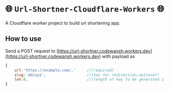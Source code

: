 # 🌐 `Url-Shortner-Cloudflare-Workers` 🌐

A Cloudflare worker project to build url shortening app.

## How to use

Send a POST request to [https://url-shortner.codewansh.workers.dev](https://url-shortner.codewansh.workers.dev)
with payload as

```javascript
{
    url:'https://example.com/,'     //(required)
    slug:'abcxyz',                  //(key for redirection,optional)
    len:6,                          //(length of key to be generated if slug is not specified,optional)
}
```
